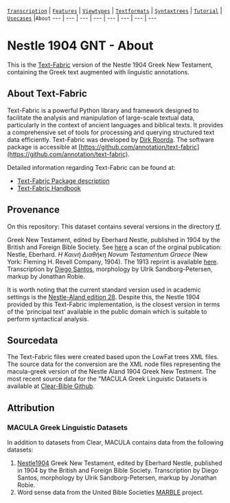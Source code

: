 <a name="start"></a>
[`Transcription`](transcription.md#start) | [`Features`](features/README.md#start) | [`Viewtypes`](viewtypes.md#start) | [`Textformats`](textformats.md#start) | [`Syntaxtrees`](syntaxtrees.md#start) | [`Tutorial`](../tutorial/README.md#start) | [`Usecases`](usecases/README.md#start) |`About`
---  | --- | --- | --- | --- | --- | --- | ---

# Nestle 1904 GNT - About

This is the [Text-Fabric](https://annotation.github.io/text-fabric/tf/) version of the Nestle 1904 Greek New Testament, containing the Greek text augmented with linguistic annotations.

## About Text-Fabric

Text-Fabric is a powerful Python library and framework designed to facilitate the analysis and manipulation of large-scale textual data, particularly in the context of ancient languages and biblical texts. It provides a comprehensive set of tools for processing and querying structured text data efficiently. Text-Fabric was developed by [Dirk Roorda](https://github.com/dirkroorda). The software package is accessible at [https://github.com/annotation/text-fabric](https://github.com/annotation/text-fabric).

Detailed information regarding Text-Fabric can be found at:
* [Text-Fabric Package description](https://annotation.github.io/text-fabric/tf/index.html)
* [Text-Fabric Handbook](https://annotation.github.io/text-fabric-book)

## Provenance

On this repository: This dataset contains several versions in the directory [tf](../tf).

Greek New Testament, edited by Eberhard Nestle, published in 1904 by the British and Foreign Bible Society. See [here](https://archive.org/details/the-greek-new-testament-nestle-1904-us-edition/mode/2up) a scan of the orginal publication: Nestle, Eberhard. *Η Καινή Διαθήκη Novum Testamentum Graece* (New York: Fleming H. Revell Company, 1904).  The 1913 reprint is available [here](https://archive.org/details/hkainediathekete00lond/). Transcription by [Diego Santos](https://sites.google.com/site/nestle1904/home), morphology by Ulrik Sandborg-Petersen, markup by Jonathan Robie. 

It is worth noting that the current standard version used in academic settings is the [Nestle-Aland edition 28](https://www.academic-bible.com/en/online-bibles/novum-testamentum-graece-na-28/read-the-bible-text/). Despite this, the Nestle 1904 provided by this Text-Fabric implementation, is the closest version in terms of the ‘principal text’ available in the public domain which is suitable to perform syntactical analysis.

## Sourcedata

The Text-Fabric files were created based upon the LowFat trees XML files. The source data for the conversion are the XML node files representing the macula-greek version of the Nestle Aland 1904 Greek New Testment.  The most recent source data for the "MACULA Greek Linguistic Datasets is available at [Clear-Bible Github](https://github.com/Clear-Bible/macula-greek/tree/main/Nestle1904/lowfat).

## Attribution

### MACULA Greek Linguistic Datasets

In addition to datasets from Clear, MACULA contains data from the following datasets:

1. [Nestle1904](https://github.com/biblicalhumanities/Nestle1904) Greek New Testament, edited by Eberhard Nestle, published in 1904 by the British and Foreign Bible Society. Transcription by Diego Santos, morphology by Ulrik Sandborg-Petersen, markup by Jonathan Robie.
2. Word sense data from the United Bible Societies [MARBLE](https://semanticdictionary.org/) project.
